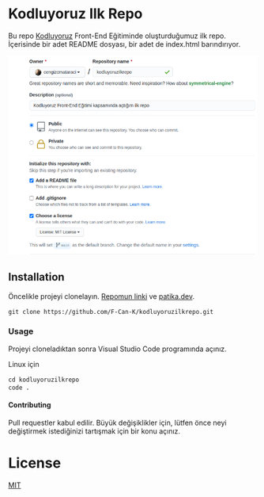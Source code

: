 # **Kodluyoruz Ilk Repo**
Bu repo [Kodluyoruz](htpp:/kodluyoruz.com) Front-End Eğitiminde oluşturduğumuz ilk repo. İçerisinde bir adet README dosyası, bir adet de index.html barındırıyor.

![Kodluyoruz](https://raw.githubusercontent.com/Kodluyoruz/taskforce/main/git/odev1/figures/github.png)

## **Installation­­**
Öncelikle projeyi clonelayın. [Repomun linki](https://github.com/F-Can-K/kodluyoruzilkrepo.git) ve [patika.dev](www.patika.dev).

```
git clone https://github.com/F-Can-K/kodluyoruzilkrepo.git
```

### **Usage**

Projeyi cloneladıktan sonra Visual Studio Code programında açınız.

Linux için 
```
cd kodluyoruzilkrepo
code .
```

#### **Contributing**

Pull requestler kabul edilir. Büyük değişiklikler için, lütfen önce neyi değiştirmek istediğinizi tartışmak için bir konu açınız.

# **License**

[MIT](https://choosealicense.com/licenses/mit/)